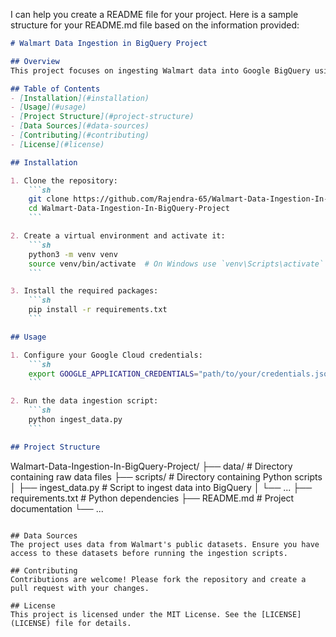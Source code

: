 I can help you create a README file for your project. Here is a sample structure for your README.md file based on the information provided:

```markdown
# Walmart Data Ingestion in BigQuery Project

## Overview
This project focuses on ingesting Walmart data into Google BigQuery using Python. The aim is to efficiently process and analyze large datasets from Walmart.

## Table of Contents
- [Installation](#installation)
- [Usage](#usage)
- [Project Structure](#project-structure)
- [Data Sources](#data-sources)
- [Contributing](#contributing)
- [License](#license)

## Installation

1. Clone the repository:
    ```sh
    git clone https://github.com/Rajendra-65/Walmart-Data-Ingestion-In-BigQuery-Project.git
    cd Walmart-Data-Ingestion-In-BigQuery-Project
    ```

2. Create a virtual environment and activate it:
    ```sh
    python3 -m venv venv
    source venv/bin/activate  # On Windows use `venv\Scripts\activate`
    ```

3. Install the required packages:
    ```sh
    pip install -r requirements.txt
    ```

## Usage

1. Configure your Google Cloud credentials:
    ```sh
    export GOOGLE_APPLICATION_CREDENTIALS="path/to/your/credentials.json"
    ```

2. Run the data ingestion script:
    ```sh
    python ingest_data.py
    ```

## Project Structure

```
Walmart-Data-Ingestion-In-BigQuery-Project/
├── data/                   # Directory containing raw data files
├── scripts/                # Directory containing Python scripts
│   ├── ingest_data.py      # Script to ingest data into BigQuery
│   └── ...
├── requirements.txt        # Python dependencies
├── README.md               # Project documentation
└── ...
```

## Data Sources
The project uses data from Walmart's public datasets. Ensure you have access to these datasets before running the ingestion scripts.

## Contributing
Contributions are welcome! Please fork the repository and create a pull request with your changes.

## License
This project is licensed under the MIT License. See the [LICENSE](LICENSE) file for details.
```
